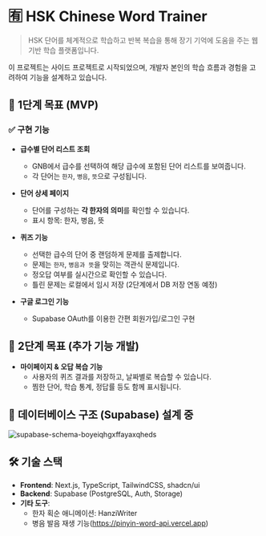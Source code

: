 # 🈶 HSK Chinese Word Trainer

> HSK 단어를 체계적으로 학습하고 반복 복습을 통해 장기 기억에 도움을 주는 웹 기반 학습 플랫폼입니다.

이 프로젝트는 사이드 프로젝트로 시작되었으며, 개발자 본인의 학습 흐름과 경험을 고려하여 기능을 설계하고 있습니다.


## 🚀 1단계 목표 (MVP)

### ✅ 구현 기능

- **급수별 단어 리스트 조회**
  - GNB에서 급수를 선택하여 해당 급수에 포함된 단어 리스트를 보여줍니다.
  - 각 단어는 `한자`, `병음`, `뜻`으로 구성됩니다.

- **단어 상세 페이지**
  - 단어를 구성하는 **각 한자의 의미**를 확인할 수 있습니다.
  - 표시 항목: 한자, 병음, 뜻 

- **퀴즈 기능**
  - 선택한 급수의 단어 중 랜덤하게 문제를 출제합니다.
  - 문제는 `한자`, `병음과 뜻`을 맞히는 객관식 문제입니다.
  - 정오답 여부를 실시간으로 확인할 수 있습니다.
  - 틀린 문제는 로컬에서 임시 저장 (2단계에서 DB 저장 연동 예정)

- **구글 로그인 기능**
  - Supabase OAuth를 이용한 간편 회원가입/로그인 구현

## 📅 2단계 목표 (추가 기능 개발)

- **마이페이지 & 오답 복습 기능**
  - 사용자의 퀴즈 결과를 저장하고, 날짜별로 복습할 수 있습니다.
  - 찜한 단어, 학습 통계, 정답률 등도 함께 표시됩니다.

## 🧱 데이터베이스 구조 (Supabase) 설계 중

![supabase-schema-boyeiqhgxffayaxqheds](https://github.com/user-attachments/assets/e224ce94-227e-4e86-bd1a-35eaf05b47bf)


## 🛠 기술 스택

- **Frontend**: Next.js, TypeScript, TailwindCSS, shadcn/ui
- **Backend**: Supabase (PostgreSQL, Auth, Storage)
- **기타 도구**:
  - 한자 획순 애니메이션: HanziWriter
  - 병음 발음 재생 기능(https://pinyin-word-api.vercel.app)

